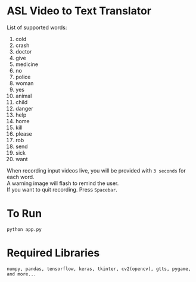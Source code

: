 # ASL Video to Text Translator
List of supported words: 
 1. cold
 2. crash
 3. doctor
 4. give
 5. medicine
 6. no
 7. police
 8. woman
 9. yes
 10. animal
 11. child
 12. danger
 13. help
 14. home
 15. kill
 16. please
 17. rob
 18. send
 19. sick
 20. want

When recording input videos live, you will be provided with ```3 seconds``` for each word.  
A warning image will flash to remind the user.  
If you want to quit recording. Press ```Spacebar```.

# To Run
```
python app.py
```

# Required Libraries
```numpy, pandas, tensorflow, keras, tkinter, cv2(opencv), gtts, pygame, and more...```